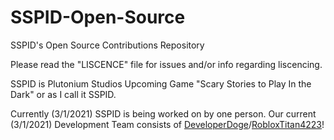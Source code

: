 # SSPID-Open-Source
SSPID's Open Source Contributions Repository

Please read the "LISCENCE" file for issues and/or info regarding liscencing.

SSPID is Plutonium Studios Upcoming Game "Scary Stories to Play In the Dark" or as I call it SSPID.

Currently (3/1/2021) SSPID is being worked on by one person. Our current (3/1/2021) Development Team consists of [DeveloperDoge](https://github.com/Developer-Doge)/[RobloxTitan4223](https://www.roblox.com/users/340621144/profile)!
